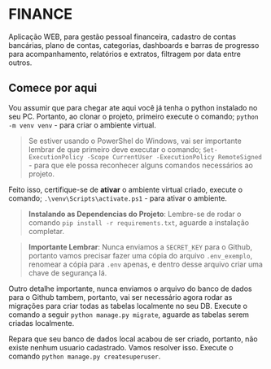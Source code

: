 # FINANCE

Aplicação WEB, para gestão pessoal financeira, cadastro de contas bancárias, plano de contas, categorias, dashboards e barras de progresso para acompanhamento, relatórios e extratos, filtragem por data entre outros.

## Comece por aqui

Vou assumir que para chegar ate aqui você já tenha o python instalado no seu PC. Portanto, ao clonar o projeto, primeiro execute o comando; `python -m venv venv` - para criar o ambiente virtual.

> Se estiver usando o PowerShel do Windows, vai ser importante lembrar de que primeiro deve executar o comando; `Set-ExecutionPolicy -Scope CurrentUser -ExecutionPolicy RemoteSigned` - para que ele possa reconhecer alguns comandos necessários ao projeto.

Feito isso, certifique-se de **ativar** o ambiente virtual criado, execute o comando; `.\venv\Scripts\activate.ps1` - para ativar o ambiente.

> **Instalando as Dependencias do Projeto**: Lembre-se de rodar o comando `pip install -r requirements.txt`, aguarde a instalação completar. 

> **Importante Lembrar**: Nunca enviamos a `SECRET_KEY` para o Github, portanto vamos precisar fazer uma cópia do arquivo `.env_exemplo`, renomear a cópia para `.env` apenas, e dentro desse arquivo criar uma chave de segurança lá.

Outro detalhe importante, nunca enviamos o arquivo do banco de dados para o Github tambem, portanto, vai ser necessário agora rodar as migrações para criar todas as tabelas localmente no seu DB. Execute o comando a seguir `python manage.py migrate`, aguarde as tabelas serem criadas localmente.

Repara que seu banco de dados local acabou de ser criado, portanto, não existe nenhum usuario cadastrado. Vamos resolver isso. Execute o comando `python manage.py createsuperuser`. 
